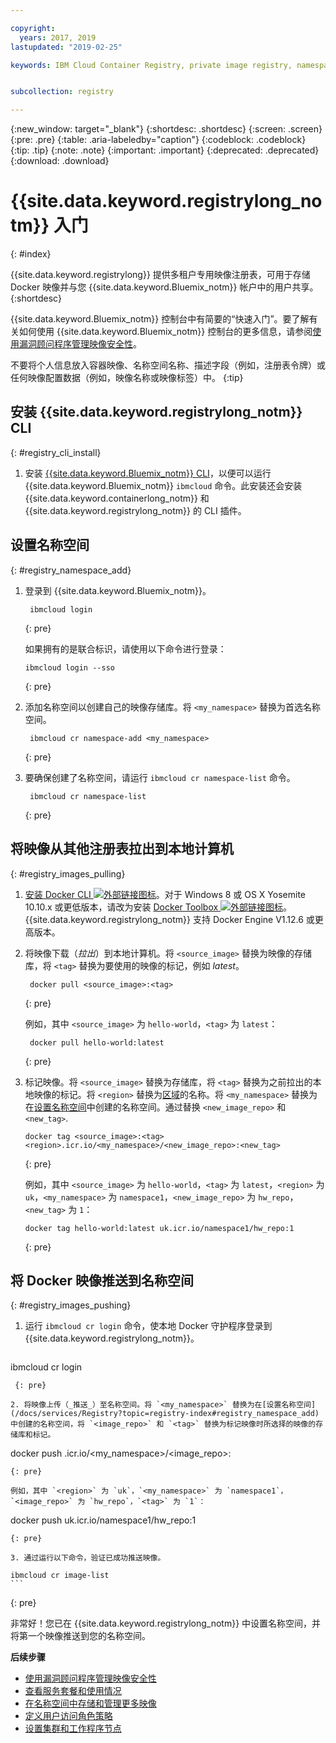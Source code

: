 ```yaml
---

copyright:
  years: 2017, 2019
lastupdated: "2019-02-25"

keywords: IBM Cloud Container Registry, private image registry, namespaces, image security


subcollection: registry

---
```


{:new_window: target="_blank"}
{:shortdesc: .shortdesc}
{:screen: .screen}
{:pre: .pre}
{:table: .aria-labeledby="caption"}
{:codeblock: .codeblock}
{:tip: .tip}
{:note: .note}
{:important: .important}
{:deprecated: .deprecated}
{:download: .download}

# {{site.data.keyword.registrylong_notm}} 入门
{: #index}

{{site.data.keyword.registrylong}} 提供多租户专用映像注册表，可用于存储 Docker 映像并与您 {{site.data.keyword.Bluemix_notm}} 帐户中的用户共享。
{:shortdesc}

{{site.data.keyword.Bluemix_notm}} 控制台中有简要的“快速入门”。要了解有关如何使用 {{site.data.keyword.Bluemix_notm}} 控制台的更多信息，请参阅[使用漏洞顾问程序管理映像安全性](/docs/services/va?topic=va-va_index)。

不要将个人信息放入容器映像、名称空间名称、描述字段（例如，注册表令牌）或任何映像配置数据（例如，映像名称或映像标签）中。
{:tip}

## 安装 {{site.data.keyword.registrylong_notm}} CLI
{: #registry_cli_install}

1. 安装 [{{site.data.keyword.Bluemix_notm}} CLI](/docs/cli?topic=cloud-cli-ibmcloud-cli#ibmcloud-cli)，以便可以运行 {{site.data.keyword.Bluemix_notm}} `ibmcloud` 命令。此安装还会安装 {{site.data.keyword.containerlong_notm}} 和 {{site.data.keyword.registrylong_notm}} 的 CLI 插件。

## 设置名称空间
{: #registry_namespace_add}

1. 登录到 {{site.data.keyword.Bluemix_notm}}。

   ```
    ibmcloud login
    ```
   {: pre}

   如果拥有的是联合标识，请使用以下命令进行登录：

   ```
   ibmcloud login --sso
   ```
   {: pre}

2. 添加名称空间以创建自己的映像存储库。将 `<my_namespace>` 替换为首选名称空间。

   ```
    ibmcloud cr namespace-add <my_namespace>
    ```
   {: pre}

3. 要确保创建了名称空间，请运行 `ibmcloud cr namespace-list` 命令。

   ```
    ibmcloud cr namespace-list
    ```
   {: pre}

## 将映像从其他注册表拉出到本地计算机
{: #registry_images_pulling}

1. [安装 Docker CLI ![外部链接图标](../../icons/launch-glyph.svg "外部链接图标")](https://www.docker.com/community-edition#/download)。对于 Windows 8 或 OS X Yosemite 10.10.x 或更低版本，请改为安装 [Docker Toolbox ![外部链接图标](../../icons/launch-glyph.svg "外部链接图标")](https://docs.docker.com/toolbox/)。{{site.data.keyword.registrylong_notm}} 支持 Docker Engine V1.12.6 或更高版本。

2. 将映像下载（_拉出_）到本地计算机。将 `<source_image>` 替换为映像的存储库，将 `<tag>` 替换为要使用的映像的标记，例如 _latest_。

   ```
    docker pull <source_image>:<tag>
    ```
   {: pre}

   例如，其中 `<source_image>` 为 `hello-world`，`<tag>` 为 `latest`：

   ```
    docker pull hello-world:latest
    ```
   {: pre}

3. 标记映像。将 `<source_image>` 替换为存储库，将 `<tag>` 替换为之前拉出的本地映像的标记。将 `<region>` 替换为[区域](/docs/services/Registry?topic=registry-registry_overview#registry_regions)的名称。将 `<my_namespace>` 替换为在[设置名称空间](/docs/services/Registry?topic=registry-index#registry_namespace_add)中创建的名称空间。通过替换 `<new_image_repo>` 和 `<new_tag>`.

   ```
   docker tag <source_image>:<tag> <region>.icr.io/<my_namespace>/<new_image_repo>:<new_tag>
   ```
   {: pre}

   例如，其中 `<source_image>` 为 `hello-world`，`<tag>` 为 `latest`，`<region>` 为 `uk`，`<my_namespace>` 为 `namespace1`，`<new_image_repo>` 为 `hw_repo`，`<new_tag>` 为 `1`：

   ```
   docker tag hello-world:latest uk.icr.io/namespace1/hw_repo:1
   ```
   {: pre}

## 将 Docker 映像推送到名称空间
{: #registry_images_pushing}

1. 运行 `ibmcloud cr login` 命令，使本地 Docker 守护程序登录到 {{site.data.keyword.registrylong_notm}}。

   ```
  ibmcloud cr login
  ```
   {: pre}

2. 将映像上传（_推送_）至名称空间。将 `<my_namespace>` 替换为在[设置名称空间](/docs/services/Registry?topic=registry-index#registry_namespace_add)中创建的名称空间，将 `<image_repo>` 和 `<tag>` 替换为标记映像时所选择的映像的存储库和标记。

   ```
   docker push <region>.icr.io/<my_namespace>/<image_repo>:<tag>
   ```
   {: pre}
   
   例如，其中 `<region>` 为 `uk`，`<my_namespace>` 为 `namespace1`，`<image_repo>` 为 `hw_repo`，`<tag>` 为 `1`：

   ```
   docker push uk.icr.io/namespace1/hw_repo:1
   ```
   {: pre}

3. 通过运行以下命令，验证已成功推送映像。

   ```
    ibmcloud cr image-list
    ```
   {: pre}

非常好！您已在 {{site.data.keyword.registrylong_notm}} 中设置名称空间，并将第一个映像推送到您的名称空间。

**后续步骤**

- [使用漏洞顾问程序管理映像安全性](/docs/services/va?topic=va-va_index)
- [查看服务套餐和使用情况](/docs/services/Registry?topic=registry-registry_overview#registry_plans)
- [在名称空间中存储和管理更多映像](/docs/services/Registry?topic=registry-registry_images_)
- [定义用户访问角色策略](/docs/services/Registry?topic=registry-user#user)
- [设置集群和工作程序节点](/docs/containers?topic=containers-clusters#clusters)
